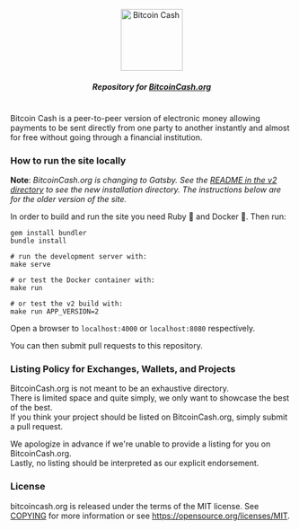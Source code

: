 <p align="center">
  <a href="https://bitcoincash.org">
    <img src="https://www.bitcoincash.org/media-kit/3-bitcoin-cash-logo-ot-small.png" height="110" alt="Bitcoin Cash">
  </a>
</p>

<h5 align="center">
  Repository for <a href="https://bitcoincash.org">BitcoinCash.org</a>
</h5>

#

Bitcoin Cash is a peer-to-peer version of electronic money allowing payments to be sent directly from one party to another instantly and almost for free without going through a financial institution.

### How to run the site locally

**Note**: *BitcoinCash.org is changing to Gatsby. See the [README in the v2 directory](./v2) to see the new installation directory. The instructions below are for the older version of the site.*

In order to build and run the site you need Ruby 💎 and Docker 🐳. Then run:

```shell
gem install bundler
bundle install

# run the development server with:
make serve

# or test the Docker container with:
make run

# or test the v2 build with:
make run APP_VERSION=2
```

Open a browser to `localhost:4000` or `localhost:8080` respectively.

You can then submit pull requests to this repository.

### Listing Policy for Exchanges, Wallets, and Projects

BitcoinCash.org is not meant to be an exhaustive directory.  
There is limited space and quite simply, we only want to showcase the best of the best.  
If you think your project should be listed on BitcoinCash.org, simply submit a pull request.

We apologize in advance if we're unable to provide a listing for you on BitcoinCash.org.  
Lastly, no listing should be interpreted as our explicit endorsement.

### License

bitcoincash.org is released under the terms of the MIT license. See [COPYING](COPYING) for more
information or see https://opensource.org/licenses/MIT.
